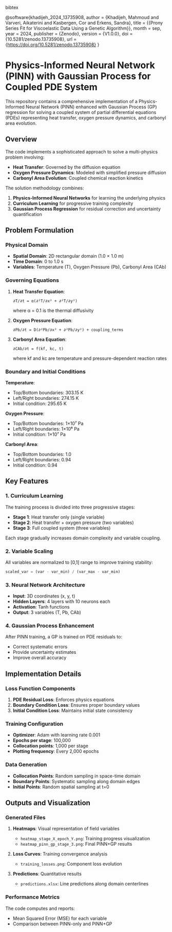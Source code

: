 bibtex

@software{khadijeh_2024_13735908,
  author       = {Khadijeh, Mahmoud and
                  Varveri, Aikaterini and
                  Kasbergen, Cor and
                  Erkens, Sandra},
  title        = {{Prony Series Fit for Viscoelastic Data Using a 
                   Genetic Algorithm}},
  month        = sep,
  year         = 2024,
  publisher    = {Zenodo},
  version      = {V1.0.0},
  doi          = {10.5281/zenodo.13735908},
  url          = {https://doi.org/10.5281/zenodo.13735908}
}





# Physics-Informed Neural Network (PINN) with Gaussian Process for Coupled PDE System

This repository contains a comprehensive implementation of a Physics-Informed Neural Network (PINN) enhanced with Gaussian Process (GP) regression for solving a coupled system of partial differential equations (PDEs) representing heat transfer, oxygen pressure dynamics, and carbonyl area evolution.

## Overview

The code implements a sophisticated approach to solve a multi-physics problem involving:
- **Heat Transfer**: Governed by the diffusion equation
- **Oxygen Pressure Dynamics**: Modeled with simplified pressure diffusion
- **Carbonyl Area Evolution**: Coupled chemical reaction kinetics

The solution methodology combines:
1. **Physics-Informed Neural Networks** for learning the underlying physics
2. **Curriculum Learning** for progressive training complexity
3. **Gaussian Process Regression** for residual correction and uncertainty quantification

## Problem Formulation

### Physical Domain
- **Spatial Domain**: 2D rectangular domain (1.0 × 1.0 m)
- **Time Domain**: 0 to 1.0 s
- **Variables**: Temperature (T), Oxygen Pressure (Pb), Carbonyl Area (CAb)

### Governing Equations

1. **Heat Transfer Equation**:
   ```
   ∂T/∂t = α(∂²T/∂x² + ∂²T/∂y²)
   ```
   where α = 0.1 is the thermal diffusivity

2. **Oxygen Pressure Equation**:
   ```
   ∂Pb/∂t = D(∂²Pb/∂x² + ∂²Pb/∂y²) + coupling_terms
   ```

3. **Carbonyl Area Equation**:
   ```
   ∂CAb/∂t = f(kf, kc, t)
   ```
   where kf and kc are temperature and pressure-dependent reaction rates

### Boundary and Initial Conditions

**Temperature**:
- Top/Bottom boundaries: 303.15 K
- Left/Right boundaries: 274.15 K
- Initial condition: 295.65 K

**Oxygen Pressure**:
- Top/Bottom boundaries: 1×10⁷ Pa
- Left/Right boundaries: 1×10⁶ Pa
- Initial condition: 1×10⁷ Pa

**Carbonyl Area**:
- Top/Bottom boundaries: 1.0
- Left/Right boundaries: 0.94
- Initial condition: 0.94

## Key Features

### 1. Curriculum Learning
The training process is divided into three progressive stages:
- **Stage 1**: Heat transfer only (single variable)
- **Stage 2**: Heat transfer + oxygen pressure (two variables)
- **Stage 3**: Full coupled system (three variables)

Each stage gradually increases domain complexity and variable coupling.

### 2. Variable Scaling
All variables are normalized to [0,1] range to improve training stability:
```python
scaled_var = (var - var_min) / (var_max - var_min)
```

### 3. Neural Network Architecture
- **Input**: 3D coordinates (x, y, t)
- **Hidden Layers**: 4 layers with 10 neurons each
- **Activation**: Tanh functions
- **Output**: 3 variables (T, Pb, CAb)

### 4. Gaussian Process Enhancement
After PINN training, a GP is trained on PDE residuals to:
- Correct systematic errors
- Provide uncertainty estimates
- Improve overall accuracy

## Implementation Details

### Loss Function Components
1. **PDE Residual Loss**: Enforces physics equations
2. **Boundary Condition Loss**: Ensures proper boundary values
3. **Initial Condition Loss**: Maintains initial state consistency

### Training Configuration
- **Optimizer**: Adam with learning rate 0.001
- **Epochs per stage**: 100,000
- **Collocation points**: 1,000 per stage
- **Plotting frequency**: Every 2,000 epochs

### Data Generation
- **Collocation Points**: Random sampling in space-time domain
- **Boundary Points**: Systematic sampling along domain edges
- **Initial Points**: Random spatial sampling at t=0

## Outputs and Visualization

### Generated Files
1. **Heatmaps**: Visual representation of field variables
   - `heatmap_stage_X_epoch_Y.png`: Training progress visualization
   - `heatmap_pinn_gp_stage_3.png`: Final PINN+GP results

2. **Loss Curves**: Training convergence analysis
   - `training_losses.png`: Component loss evolution

3. **Predictions**: Quantitative results
   - `predictions.xlsx`: Line predictions along domain centerlines

### Performance Metrics
The code computes and reports:
- Mean Squared Error (MSE) for each variable
- Comparison between PINN-only and PINN+GP
